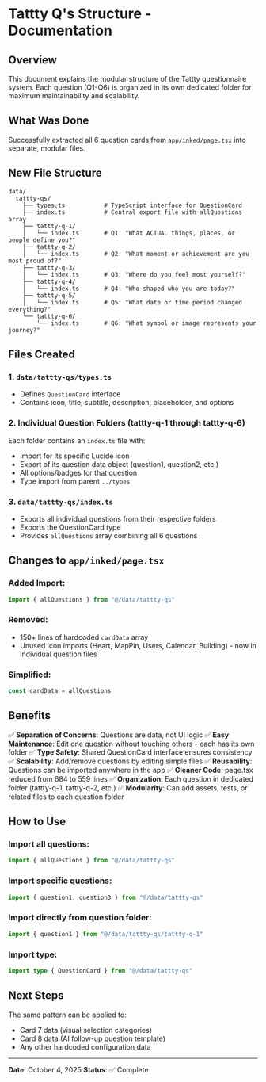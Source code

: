 # Tattty Q's Structure - Documentation

## Overview

This document explains the modular structure of the Tattty questionnaire system. Each question (Q1-Q6) is organized in its own dedicated folder for maximum maintainability and scalability.

## What Was Done

Successfully extracted all 6 question cards from `app/inked/page.tsx` into separate, modular files.

## New File Structure

```
data/
  tattty-qs/
    ├── types.ts           # TypeScript interface for QuestionCard
    ├── index.ts           # Central export file with allQuestions array
    ├── tattty-q-1/
    │   └── index.ts       # Q1: "What ACTUAL things, places, or people define you?"
    ├── tattty-q-2/
    │   └── index.ts       # Q2: "What moment or achievement are you most proud of?"
    ├── tattty-q-3/
    │   └── index.ts       # Q3: "Where do you feel most yourself?"
    ├── tattty-q-4/
    │   └── index.ts       # Q4: "Who shaped who you are today?"
    ├── tattty-q-5/
    │   └── index.ts       # Q5: "What date or time period changed everything?"
    └── tattty-q-6/
        └── index.ts       # Q6: "What symbol or image represents your journey?"
```

## Files Created

### 1. `data/tattty-qs/types.ts`
- Defines `QuestionCard` interface
- Contains icon, title, subtitle, description, placeholder, and options

### 2. Individual Question Folders (tattty-q-1 through tattty-q-6)
Each folder contains an `index.ts` file with:
- Import for its specific Lucide icon
- Export of its question data object (question1, question2, etc.)
- All options/badges for that question
- Type import from parent `../types`

### 3. `data/tattty-qs/index.ts`
- Exports all individual questions from their respective folders
- Exports the QuestionCard type
- Provides `allQuestions` array combining all 6 questions

## Changes to `app/inked/page.tsx`

### Added Import:
```typescript
import { allQuestions } from "@/data/tattty-qs"
```

### Removed:
- 150+ lines of hardcoded `cardData` array
- Unused icon imports (Heart, MapPin, Users, Calendar, Building) - now in individual question files

### Simplified:
```typescript
const cardData = allQuestions
```

## Benefits

✅ **Separation of Concerns**: Questions are data, not UI logic
✅ **Easy Maintenance**: Edit one question without touching others - each has its own folder
✅ **Type Safety**: Shared QuestionCard interface ensures consistency
✅ **Scalability**: Add/remove questions by editing simple files
✅ **Reusability**: Questions can be imported anywhere in the app
✅ **Cleaner Code**: page.tsx reduced from 684 to 559 lines
✅ **Organization**: Each question in dedicated folder (tattty-q-1, tattty-q-2, etc.)
✅ **Modularity**: Can add assets, tests, or related files to each question folder

## How to Use

### Import all questions:
```typescript
import { allQuestions } from "@/data/tattty-qs"
```

### Import specific questions:
```typescript
import { question1, question3 } from "@/data/tattty-qs"
```

### Import directly from question folder:
```typescript
import { question1 } from "@/data/tattty-qs/tattty-q-1"
```

### Import type:
```typescript
import type { QuestionCard } from "@/data/tattty-qs"
```

## Next Steps

The same pattern can be applied to:
- Card 7 data (visual selection categories)
- Card 8 data (AI follow-up question template)
- Any other hardcoded configuration data

---

**Date**: October 4, 2025
**Status**: ✅ Complete
